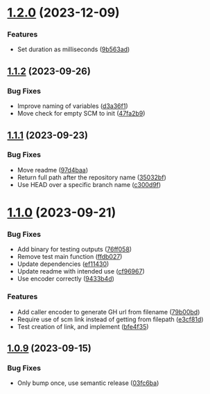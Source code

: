 # [1.2.0](https://github.com/PossibleLlama/golang-helpers/compare/v1.1.2...v1.2.0) (2023-12-09)


### Features

* Set duration as milliseconds ([9b563ad](https://github.com/PossibleLlama/golang-helpers/commit/9b563adcac9b21751eebafb6020c39f5f7968a20))

## [1.1.2](https://github.com/PossibleLlama/golang-helpers/compare/v1.1.1...v1.1.2) (2023-09-26)


### Bug Fixes

* Improve naming of variables ([d3a36f1](https://github.com/PossibleLlama/golang-helpers/commit/d3a36f1d4f0fdb1d6c9407a485686b9d68ccb3d3))
* Move check for empty SCM to init ([47fa2b9](https://github.com/PossibleLlama/golang-helpers/commit/47fa2b94defe9f625f9ba2120580d2092c6b31b8))

## [1.1.1](https://github.com/PossibleLlama/golang-helpers/compare/v1.1.0...v1.1.1) (2023-09-23)


### Bug Fixes

* Move readme ([97d4baa](https://github.com/PossibleLlama/golang-helpers/commit/97d4baa2c8bcd007b32a58fe6f7227794e9ba1ee))
* Return full path after the repository name ([35032bf](https://github.com/PossibleLlama/golang-helpers/commit/35032bf802997d673b4798e186c5cb5abcf2eb7c))
* Use HEAD over a specific branch name ([c300d9f](https://github.com/PossibleLlama/golang-helpers/commit/c300d9f8e91a0051b63947958d6ea24d6600224d))

# [1.1.0](https://github.com/PossibleLlama/golang-helpers/compare/v1.0.9...v1.1.0) (2023-09-21)


### Bug Fixes

* Add binary for testing outputs ([76ff058](https://github.com/PossibleLlama/golang-helpers/commit/76ff058e37906c62a02d9e20722ff03ebba04976))
* Remove test main function ([ffdb027](https://github.com/PossibleLlama/golang-helpers/commit/ffdb027ae258c5c8c28aabf3284d346828651bad))
* Update dependencies ([ef11430](https://github.com/PossibleLlama/golang-helpers/commit/ef114308270fc730c6aeb061cdec8125775eaef8))
* Update readme with intended use ([cf96967](https://github.com/PossibleLlama/golang-helpers/commit/cf96967bceb53711f114fde4881ec65d817e1468))
* Use encoder correctly ([9433b4d](https://github.com/PossibleLlama/golang-helpers/commit/9433b4da80dd000b43a2147c52626cd9d28139ef))


### Features

* Add caller encoder to generate GH url from filename ([79b00bd](https://github.com/PossibleLlama/golang-helpers/commit/79b00bd6045077e65f57a9f4a7c08c1c46bbb9b5))
* Require use of scm link instead of getting from filepath ([e3cf81d](https://github.com/PossibleLlama/golang-helpers/commit/e3cf81d7dcb55dde12336ca99b3ef6cb5c70c1d2))
* Test creation of link, and implement ([bfe4f35](https://github.com/PossibleLlama/golang-helpers/commit/bfe4f35406769dadfeba37810f9ae54d432bbf51))

## [1.0.9](https://github.com/PossibleLlama/golang-helpers/compare/v1.0.8...v1.0.9) (2023-09-15)


### Bug Fixes

* Only bump once, use semantic release ([03fc6ba](https://github.com/PossibleLlama/golang-helpers/commit/03fc6bafe38f8cd2ac690daa4cd36f1350eb8da3))
